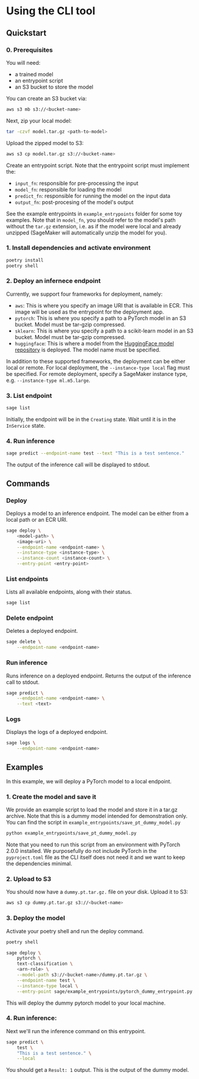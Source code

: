 # Using the CLI tool

## Quickstart

### 0. Prerequisites

You will need:
- a trained model
- an entrypoint script
- an S3 bucket to store the model

You can create an S3 bucket via:
```bash
aws s3 mb s3://<bucket-name>
```

Next, zip your local model:
```bash
tar -czvf model.tar.gz <path-to-model>
```

Upload the zipped model to S3:
```bash
aws s3 cp model.tar.gz s3://<bucket-name>
```

Create an entrypoint script.
Note that the entrypoint script must implement the:
- `input_fn`: responsible for pre-processing the input
- `model_fn`: responsible for loading the model
- `predict_fn`: responsible for running the model on the input data
- `output_fn`: post-procesing of the model's output

See the example entrypoints in `example_entrypoints` folder for some toy examples.
Note that in `model_fn`, you should refer to the model's path without the `tar.gz` extension, i.e. as if the model were local and already unzipped (SageMaker will automatically unzip the model for you).

### 1. Install dependencies and activate environment

```bash
poetry install
poetry shell
```

### 2. Deploy an infernece endpoint
Currently, we support four frameworks for deployment, namely:
- `aws`: This is where you specify an image URI that is available in ECR. This image will be used as the entrypoint for the deployment app.
- `pytorch`: This is where you specify a path to a PyTorch model in an S3 bucket. Model must be tar-gzip compressed.
- `sklearn`: This is where you specify a path to a scikit-learn model in an S3 bucket. Model must be tar-gzip compressed.
- `huggingface`: This is where a model from the [HuggingFace model repository](https://huggingface.co/models) is deployed. The model name must be specified.

In addition to these supported frameworks, the deployment can be either local or remote. For local deployment, the `--instance-type local` flag must be specified. For remote deployment, specify a SageMaker instance type, e.g. `--instance-type ml.m5.large`.

### 3. List endpoint

```bash
sage list
```

Initially, the endpoint will be in the `Creating` state. Wait until it is in the `InService` state.

### 4. Run inference

```bash
sage predict --endpoint-name test --text "This is a test sentence."
```

The output of the inference call will be displayed to stdout.


## Commands

### Deploy
Deploys a model to an inference endpoint. The model can be either from a local path or an ECR URI.


```bash
sage deploy \
    <model-path> \
    <image-uri> \
    --endpoint-name <endpoint-name> \
    --instance-type <instance-type> \
    --instance-count <instance-count> \
    --entry-point <entry-point>
```

### List endpoints
Lists all available endpoints, along with their status.
```bash
sage list
```

### Delete endpoint
Deletes a deployed endpoint.
```bash
sage delete \
    --endpoint-name <endpoint-name>
```

### Run inference
Runs inference on a deployed endpoint. Returns the output of the inference call to stdout.

```bash
sage predict \
    --endpoint-name <endpoint-name> \
    --text <text>
```

### Logs
Displays the logs of a deployed endpoint.
```bash
sage logs \
    --endpoint-name <endpoint-name>
```

## Examples
In this example, we will deploy a PyTorch model to a local endpoint.

### 1. Create the model and save it
We provide an example script to load the model and store it in a tar.gz archive. Note that this is a dummy model intended for demonstration only.
You can find the script in `example_entrypoints/save_pt_dummy_model.py`

```bash
python example_entrypoints/save_pt_dummy_model.py
```

Note that you need to run this script from an environment with PyTorch 2.0.0 installed. We purposefully do not include PyTorch in the `pyproject.toml` file as the CLI itself does not need it and we want to keep the dependencies minimal.

### 2. Upload to S3
You should now have a `dummy.pt.tar.gz.` file on your disk. Upload it to S3:

```bash
aws s3 cp dummy.pt.tar.gz s3://<bucket-name>
```

### 3. Deploy the model
Activate your poetry shell and run the deploy command.

```bash
poetry shell

sage deploy \
    pytorch \
    text-classification \
    <arn-role> \
    --model-path s3://<bucket-name>/dummy.pt.tar.gz \
    --endpoint-name test \
    --instance-type local \
    --entry-point sage/example_entrypoints/pytorch_dummy_entrypoint.py
```

This will deploy the dummy pytorch model to your local machine.

### 4. Run inference:

Next we'll run the inference command on this entrypoint.
```bash
sage predict \
    test \
    "This is a test sentence." \
    --local
```
You should get a `Result: 1` output. This is the output of the dummy model.
